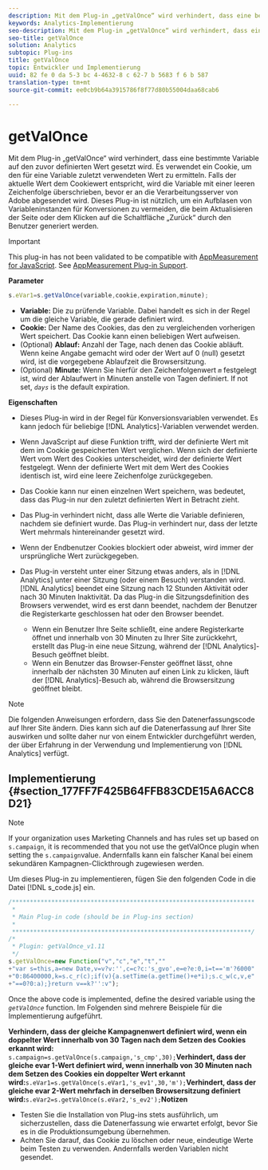 ```yaml
---
description: Mit dem Plug-in „getValOnce“ wird verhindert, dass eine bestimmte Variable auf den zuvor definierten Wert gesetzt wird. Es verwendet ein Cookie, um den für eine Variable zuletzt verwendeten Wert zu ermitteln. Falls der aktuelle Wert dem Cookiewert entspricht, wird die Variable mit einer leeren Zeichenfolge überschrieben, bevor er an die Verarbeitungsserver von Adobe abgesendet wird. Dieses Plug-in ist nützlich, um ein Aufblasen von Variableninstanzen für Konversionen zu vermeiden, die beim Aktualisieren der Seite oder dem Klicken auf die Schaltfläche „Zurück“ durch den Benutzer generiert werden.
keywords: Analytics-Implementierung
seo-description: Mit dem Plug-in „getValOnce“ wird verhindert, dass eine bestimmte Variable auf den zuvor definierten Wert gesetzt wird. Es verwendet ein Cookie, um den für eine Variable zuletzt verwendeten Wert zu ermitteln. Falls der aktuelle Wert dem Cookiewert entspricht, wird die Variable mit einer leeren Zeichenfolge überschrieben, bevor er an die Verarbeitungsserver von Adobe abgesendet wird. Dieses Plug-in ist nützlich, um ein Aufblasen von Variableninstanzen für Konversionen zu vermeiden, die beim Aktualisieren der Seite oder dem Klicken auf die Schaltfläche „Zurück“ durch den Benutzer generiert werden.
seo-title: getValOnce
solution: Analytics
subtopic: Plug-ins
title: getValOnce
topic: Entwickler und Implementierung
uuid: 82 fe 0 da 5-3 bc 4-4632-8 c 62-7 b 5683 f 6 b 587
translation-type: tm+mt
source-git-commit: ee0cb9b64a3915786f8f77d80b55004daa68cab6

---
```



# getValOnce

Mit dem Plug-in „getValOnce“ wird verhindert, dass eine bestimmte Variable auf den zuvor definierten Wert gesetzt wird. Es verwendet ein Cookie, um den für eine Variable zuletzt verwendeten Wert zu ermitteln. Falls der aktuelle Wert dem Cookiewert entspricht, wird die Variable mit einer leeren Zeichenfolge überschrieben, bevor er an die Verarbeitungsserver von Adobe abgesendet wird. Dieses Plug-in ist nützlich, um ein Aufblasen von Variableninstanzen für Konversionen zu vermeiden, die beim Aktualisieren der Seite oder dem Klicken auf die Schaltfläche „Zurück“ durch den Benutzer generiert werden.

>[!IMPORTANT]
>
>This plug-in has not been validated to be compatible with [AppMeasurement for JavaScript](../../../implement/js-implementation/c-appmeasurement-js/appmeasure-mjs.md#concept_F3957D7093A94216BD79F35CFC1557E8). See [AppMeasurement Plug-in Support](../../../implement/js-implementation/c-appmeasurement-js/plugins-support.md#concept_E31A189BC8A547738666EB5E00D2252A).

**Parameter**

```js
s.eVar1=s.getValOnce(variable,cookie,expiration,minute);
```

* **Variable:** Die zu prüfende Variable. Dabei handelt es sich in der Regel um die gleiche Variable, die gerade definiert wird.
* **Cookie:** Der Name des Cookies, das den zu vergleichenden vorherigen Wert speichert. Das Cookie kann einen beliebigen Wert aufweisen.
* (Optional) **Ablauf:** Anzahl der Tage, nach denen das Cookie abläuft. Wenn keine Angabe gemacht wird oder der Wert auf 0 (null) gesetzt wird, ist die vorgegebene Ablaufzeit die Browsersitzung.
* (Optional) **Minute:** Wenn Sie hierfür den Zeichenfolgenwert *`m`* festgelegt ist, wird der Ablaufwert in Minuten anstelle von Tagen definiert. If not set, *`days`* is the default expiration.

**Eigenschaften**

* Dieses Plug-in wird in der Regel für Konversionsvariablen verwendet. Es kann jedoch für beliebige [!DNL Analytics]-Variablen verwendet werden.
* Wenn JavaScript auf diese Funktion trifft, wird der definierte Wert mit dem im Cookie gespeicherten Wert verglichen. Wenn sich der definierte Wert vom Wert des Cookies unterscheidet, wird der definierte Wert festgelegt. Wenn der definierte Wert mit dem Wert des Cookies identisch ist, wird eine leere Zeichenfolge zurückgegeben.
* Das Cookie kann nur einen einzelnen Wert speichern, was bedeutet, dass das Plug-in nur den zuletzt definierten Wert in Betracht zieht.
* Das Plug-in verhindert nicht, dass alle Werte die Variable definieren, nachdem sie definiert wurde. Das Plug-in verhindert nur, dass der letzte Wert mehrmals hintereinander gesetzt wird.
* Wenn der Endbenutzer Cookies blockiert oder abweist, wird immer der ursprüngliche Wert zurückgegeben.
* Das Plug-in versteht unter einer Sitzung etwas anders, als in [!DNL Analytics] unter einer Sitzung (oder einem Besuch) verstanden wird. [!DNL Analytics] beendet eine Sitzung nach 12 Stunden Aktivität oder nach 30 Minuten Inaktivität. Da das Plug-in die Sitzungsdefinition des Browsers verwendet, wird es erst dann beendet, nachdem der Benutzer die Registerkarte geschlossen hat oder den Browser beendet.

   * Wenn ein Benutzer Ihre Seite schließt, eine andere Registerkarte öffnet und innerhalb von 30 Minuten zu Ihrer Site zurückkehrt, erstellt das Plug-in eine neue Sitzung, während der [!DNL Analytics]-Besuch geöffnet bleibt.
   * Wenn ein Benutzer das Browser-Fenster geöffnet lässt, ohne innerhalb der nächsten 30 Minuten auf einen Link zu klicken, läuft der [!DNL Analytics]-Besuch ab, während die Browsersitzung geöffnet bleibt.

>[!NOTE]
>
>Die folgenden Anweisungen erfordern, dass Sie den Datenerfassungscode auf Ihrer Site ändern. Dies kann sich auf die Datenerfassung auf Ihrer Site auswirken und sollte daher nur von einem Entwickler durchgeführt werden, der über Erfahrung in der Verwendung und Implementierung von [!DNL Analytics] verfügt.

## Implementierung {#section_177FF7F425B64FFB83CDE15A6ACC8D21}

>[!NOTE]
>
>If your organization uses Marketing Channels and has rules set up based on `s.campaign`, it is recommended that you not use the getValOnce plugin when setting the `s.campaign`value. Andernfalls kann ein falscher Kanal bei einem sekundären Kampagnen-Clickthrough zugewiesen werden.

Um dieses Plug-in zu implementieren, fügen Sie den folgenden Code in die Datei [!DNL s_code.js] ein.

```js
/******************************************************************** 
 * 
 * Main Plug-in code (should be in Plug-ins section) 
 * 
 *******************************************************************/ 
/* 
 * Plugin: getValOnce_v1.11 
 */ 
s.getValOnce=new Function("v","c","e","t","" 
+"var s=this,a=new Date,v=v?v:'',c=c?c:'s_gvo',e=e?e:0,i=t=='m'?6000" 
+"0:86400000,k=s.c_r(c);if(v){a.setTime(a.getTime()+e*i);s.c_w(c,v,e" 
+"==0?0:a);}return v==k?'':v");
```

Once the above code is implemented, define the desired variable using the *`getValOnce`* function. Im Folgenden sind mehrere Beispiele für die Implementierung aufgeführt.

**Verhindern, dass der gleiche Kampagnenwert definiert wird, wenn ein doppelter Wert innerhalb von 30 Tagen nach dem Setzen des Cookies erkannt wird:**
`s.campaign=s.getValOnce(s.campaign,'s_cmp',30);`**Verhindert, dass der gleiche evar 1-Wert definiert wird, wenn innerhalb von 30 Minuten nach dem Setzen des Cookies ein doppelter Wert erkannt wird:**`s.eVar1=s.getValOnce(s.eVar1,'s_ev1',30,'m');`**Verhindert, dass der gleiche evar 2-Wert mehrfach in derselben Browsersitzung definiert wird:**`s.eVar2=s.getValOnce(s.eVar2,'s_ev2');`**Notizen**

* Testen Sie die Installation von Plug-ins stets ausführlich, um sicherzustellen, dass die Datenerfassung wie erwartet erfolgt, bevor Sie es in die Produktionsumgebung übernehmen.
* Achten Sie darauf, das Cookie zu löschen oder neue, eindeutige Werte beim Testen zu verwenden. Andernfalls werden Variablen nicht gesendet.

